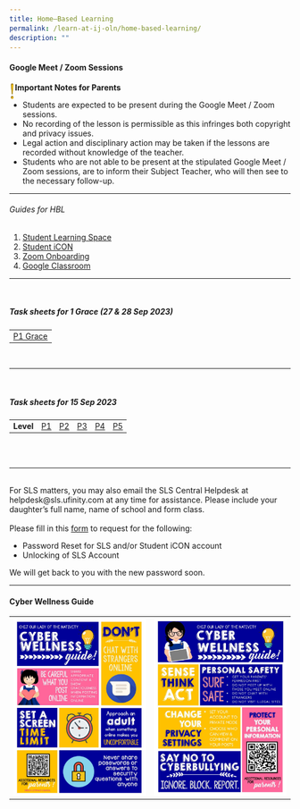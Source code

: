 ```yaml
---
title: Home–Based Learning
permalink: /learn-at-ij-oln/home-based-learning/
description: ""
---
```

<h4><strong>Google Meet / Zoom Sessions</strong></h4>
<img style="width: 2%;" src="/images/emark.gif" align="left">
<p><strong>Important Notes for Parents</strong></p>
<ul>
<li>Students are expected to be present during the Google Meet / Zoom sessions. </li>
<li>No recording of the lesson is permissible as this infringes both copyright and privacy issues. </li>
<li>Legal action and disciplinary action may be taken if the lessons are recorded without knowledge of the teacher. </li>
<li>Students who are not able to be present at the stipulated Google Meet / Zoom sessions, are to inform their Subject Teacher, who will then see to the necessary follow-up.</li>
</ul>
<hr>
<h6>Guides for HBL</h6>
<ol>
<li><a href="/files/Guides/STUDENT LEARNING SPACE.pdf" target="_blank" rel="noopener">Student Learning Space</a></li>
<li><a href="/files/Guides/STUDENT ICON.pdf" target="_blank" rel="noopener">Student iCON</a></li>
<li><a href="/files/Guides/ZOOM ONBOARDING GUIDE.pdf" target="_blank" rel="noopener">Zoom Onboarding</a></li>
	<li><a href="/files/Guides/GOOGLE CLASSROOM.pdf" target="_blank" rel="noopener">Google Classroom</a></li>
</ol>
<hr><br>
<h5>Task sheets for 1 Grace (27 &amp; 28 Sep 2023)</h5>
<table>
<tbody>
<tr>
<td><a href="/files/hbl1grace/1 grace_27_28 sept upd.pdf" target="_blank" rel="noopener">P1 Grace</a></td>
</tr>
</tbody>
</table>
<br>

<hr><br>
<h5>Task sheets for 15 Sep 2023</h5>
<table>
<tbody>
<tr>
<td style="text-align: center;"><b>Level<b></b></b></td>
<td style="text-align: center;"><a href="/files/TaskSheetsSep/p1 hbl sheet.pdf" target="_blank" rel="noopener">P1</a></td>
<td style="text-align: center;"><a href="/files/TaskSheetsSep/p2 hbl sheet.pdf" target="_blank" rel="noopener">P2</a></td>
<td style="text-align: center;"><a href="/files/TaskSheetsSep/p3 hbl sheet.pdf" target="_blank" rel="noopener">P3</a></td>
<td style="text-align: center;"><a href="/files/TaskSheetsSep/p4 hbl sheet.pdf" target="_blank" rel="noopener">P4</a></td>
<td style="text-align: center;"><a href="/files/TaskSheetsSep/p5 hbl sheet.pdf" target="_blank" rel="noopener">P5</a></td>
</tr>
</tbody>
</table>

<br><br>
<hr>
<br>
For SLS matters, you may also email the SLS Central Helpdesk at helpdesk@sls.ufinity.com at any time for assistance. Please include your daughter’s full name, name of school and form class.
<br><br>
Please fill in this&nbsp;<a href="https://go.gov.sg/chijolnpasswordreset" target="_blank" rel="noopener">form</a>&nbsp;to request for the following:

<ul>
<li>Password Reset for SLS and/or Student iCON account</li>
<li>Unlocking of SLS Account</li>
</ul>
<p>We will get back to you with the new password soon.</p>
<hr>
<h4><strong>Cyber Wellness Guide</strong></h4>
<table style="border-collapse: collapse; width: 100%;" border="0">
<tbody>
<tr>
<td style="width: 50%;"><img src="/images/home2.jpg"></td>
<td style="width: 50%;"><img src="/images/home3.jpg"></td>
</tr>
</tbody>
</table>